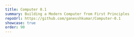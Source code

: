 ```yaml
---
title: Computer 0.1
summary: Building a Modern Computer from First Principles
repoUrl: https://github.com/ganesshkumar/Computer-0.1
showcase: true
order: 90
---
```


<!-- On-going project aiming at building a complete computer (Von Neumann architecture) provided that NAND gate and D flip-flop is given. The hardware of the computer has been completed and an assembler has been written to convert the assembly code to binary code.  -->
